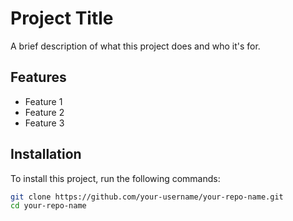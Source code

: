 # Project Title

A brief description of what this project does and who it's for.

## Features

- Feature 1
- Feature 2
- Feature 3

## Installation

To install this project, run the following commands:

```bash
git clone https://github.com/your-username/your-repo-name.git
cd your-repo-name
